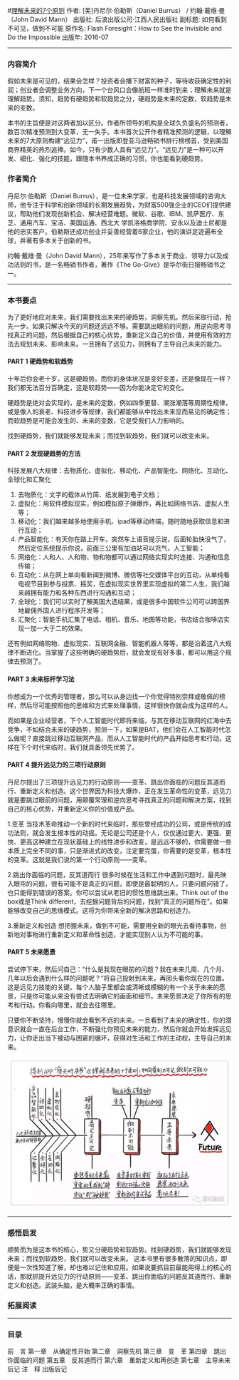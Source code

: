 #[理解未来的7个原则](https://book.douban.com/subject/26816874/)
作者: [美]丹尼尔·伯勒斯（Daniel Burrus） / 约翰·戴维·曼（John David Mann）
出版社: 后浪出版公司·江西人民出版社
副标题: 如何看到不可见，做到不可能
原作名: Flash Foresight：How to See the Invisible and Do the Impossible
出版年: 2016-07
***
### 内容简介 
假如未来是可见的，结果会怎样？投资者会播下财富的种子，等待收获确定性的利润；创业者会调整业务方向，下一个台风口会像航班一样准时到来；理解未来就是理解趋势。须知，趋势有硬趋势和软趋势之分，硬趋势是未来的定数，软趋势是未来的变数。

本书的主旨便是对这两者加以区分。作者所领导的机构是全球久负盛名的预测者，数百次精准预测到大变革，无一失手。本书首次公开作者精准预测的逻辑，以理解未来的7大原则构建“远见力”，甫一出版即登亚马逊畅销书排行榜榜首，受到美国商界精英的热烈追捧。如今，只有少数人具有“远见力”。“远见力”是一种可以开发、细化、强化的技能，跟随本书养成正确的习惯，你也能看到硬趋势。

### 作者简介 
丹尼尔·伯勒斯（Daniel Burrus），是一位未来学家，也是科技发展领域的咨询大师，他专注于科学和创新领域的长期发展趋势，为财富500强企业的CEO们提供建议，帮助他们发现创新机会、解决经营难题。微软、谷歌、IBM、凯萨医疗、东芝、通用汽车、宝洁、美国运通、西北大 学凯洛格商学院、安永以及迪士尼都是他的忠实客户。伯勒斯还成功创业并妥善经营着6家企业，他的演讲足迹遍布全球，并著有多本关于创新的书。

约翰·戴维·曼（John David Mann），25年来写作了多本关于商业、领导力以及成功法则的书，是一名畅销书作者，著作《The Go-Give》是华尔街日报畅销书之一。

***
### 本书要点
为了更好地应对未来，我们需要找出未来的硬趋势，洞察先机。然后采取行动，抢先一步。如果只解决今天的问题还远远不够。需要跳出眼前的问题，用逆向思考寻找真正的问题，然后根据自己的核心优势，重新定义自己的价值，并使用有效的方法去规划未来、影响未来。一旦拥有了远见力，则拥有了主导自己未来的能力。

#### PART 1 硬趋势和软趋势
十年后你会老十岁，这是硬趋势。而你的身体状况是变好变差，还是像现在一样？我们都无法百分百确定，这是软趋势——因为你能决定它的变化。

硬趋势是绝对会实现的，是未来的定数，例如四季更替、潮涨潮落等周期性规律，或是像人的衰老、科技进步等规律，我们都能够从中找出未来显而易见的确定性；而软趋势是可能会发生的、未来的变数，它是受我们人力影响的。

找到硬趋势，我们就能够发现未来；而找到软趋势，我们就可以改变未来。

#### PART 2 发现硬趋势的方法
科技发展八大规律：去物质化、虚拟化、移动化、产品智能化、网络化、互动化、全球化和汇聚化
1. 去物质化：文字的载体从竹简、纸发展到电子文档；
2. 虚拟化：用软件模拟现实，例如模拟原子弹爆炸，再比如网络书店、虚拟人生等；
3. 移动化：我们越来越多地使用手机、ipad等移动终端，随时随地获取信息和进行互动；
4. 产品智能化：有天你在路上开车，突然车上语音提示说，后面轮胎快没气了，然后定位系统提示你说，前面三公里有加油站可以充气，人工智能；
5. 网络化：人和人、人和物、物和物都可以通过网络实现实时连接、沟通和信息传输；
6. 互动化：从在网上单向看新闻到微博、微信等社交媒体平台的互动，从单纯看电视节目到参与投票、摇奖，在虚拟现实世界里实现虚拟的第二人生，我们越来越拥有能力和各种东西进行沟通和互动；
7. 全球化：我们可以实时了解美国大选结果，或是很多中国软件公司可以跨国界地雇佣外国人进行程序开发等；
8. 汇聚化：智能手机汇集了电话、相机、音乐、地图等功能，书店结合咖啡店实现一加一大于二的效果。

还有例如网络购物、虚拟现实、互联网金融、智能机器人等等，都是沿着这八大规律不断进化。当掌握了这些明确的硬趋势后，就会发现有好多事，都可以用这个规律去预测了。

#### PART 3 未来标杆学习法
 你想成为一个优秀的管理者，那么可以从身边找一个你觉得特别崇拜或敬佩的榜样，然后尽可能按照他的思维和方式来处理事情，这样很快你就会成为这样的人。

而如果是企业经营者，下个人工智能时代即将来临，与其在移动互联网的红海中去竞争，不如结合未来的硬趋势，预测一下，如果是BAT，他们会在人工智能时代怎么做呢？直接跳过移动互联网产品，而从人工智能时代的产品开始思考和行动。这样在下个时代来临时，我们就具备领先优势了。

#### PART 4 提升远见力的三项行动原则
丹尼尔提出了三项提升远见力的行动原则——变革、跳出你面临的问题反其道而行、重新定义和创造。这个世界因为科技大爆炸，正在发生革命性的变革，远见力就是要跳过眼前的问题，用颠覆常理和逆向思考寻找真正的问题和解决方案，找到自己的核心优势，并重新定义你的价值或产品。

1.变革
当技术革命推动一个新的时代来临时，那些曾经成功的公司，或是传统的成功法则，就会发生根本性的动摇。无论是公司还是个人，仅仅通过更大、更强、更快、更高这种建立在现状基础上的线性进步和改变，是远远不够的，你需要做一些本质上完全不同的事，只是渐进式的改变，注定要完蛋，你需要的是变革，根本性的变革。这就是我们说的第一个行动原则——变革。

2.跳出你面临的问题，反其道而行
很多时候在生活和工作中遇到问题时，最先映入眼帘的问题，很有可能不是真正的问题，即使是最聪明的人，只要问题问错了，也只能得到错误的答案。你可以尝试从老旧的惯性思维跳出来，Think out of the box或是Think different，去挖掘问题背后的问题，找到“真正的问题所在”。如果能够改变自己的思维模式。这将为你带来全新的解决思路和创造力。

3.重新定义和创造
想把握未来，做到不可能，需要用全新的眼光去看待事物，创新地对事物进行重新定义和革命性创造，才能实现别人认为不可能的事。

#### PART 5 未来愿景
尝试停下来，然后问自己：“什么是我现在眼前的问题？我在未来几周、几个月、几年以后会遇到什么样的问题呢？”将自己投射到未来，再回头看你现在的位置。这是远见力技能的关键。每个人脑子里都会或清晰或模糊的有一个关于未来的愿景，只是你可能从来没有尝试去明确它的画面和细节。未来愿景决定了你所有的思考和行动。你看向哪里，就会去往哪里。

只要你不断坚持，慢慢你就会看到不远的未来。一旦看到了未来的确定性，你的潜意识就会一直在后台工作，不断强化你预见未来的能力，然后你就会开始发挥远见力，让你走出当下被动与困窘的循环，获得对生活和工作的主动权，主导自己的未来。

![](./_image/2017-06-27-06-37-55.jpg)
***
### 感悟启发
顺势而为是这本书的核心，势又分硬趋势和软趋势。找到硬趋势，我们就能够发现未来；而找到软趋势，我们就可以改变未来。
这本书里有很多散落的知识点，即便是一次性知道了解，却也难以记住和应用。如果说要抓目前最能用得上的核心的话，那就抓提升远见力的行动原则——变革、跳出你面临的问题反其道而行、重新定义和创造。武装头脑，是大概率正确的事情。

### 拓展阅读
***
### 目录
前　言
第一章　从确定性开始
第二章　洞察先机
第三章　变　革
第四章　跳出你面临的问题
第五章　反其道而行
第六章　重新定义和再创造
第七章　主导未来
后记
注　释
出版后记